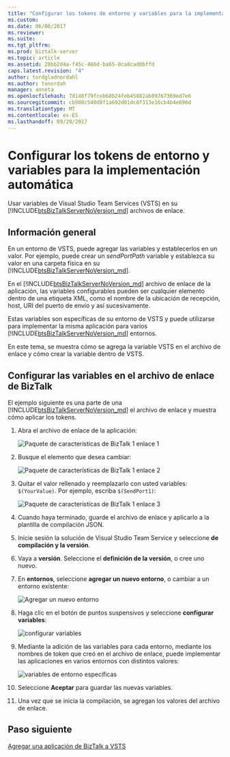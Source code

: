 ```yaml
---
title: "Configurar los tokens de entorno y variables para la implementación automática | Documentos de Microsoft"
ms.custom: 
ms.date: 06/08/2017
ms.reviewer: 
ms.suite: 
ms.tgt_pltfrm: 
ms.prod: biztalk-server
ms.topic: article
ms.assetid: 28bb2d4a-f45c-466d-ba65-0ca8cad0bffd
caps.latest.revision: "4"
author: tordgladnordahl
ms.author: tonordah
manager: anneta
ms.openlocfilehash: 7d148f79fceb68b24feb45882ab89767369ed7e6
ms.sourcegitcommit: cb908c540d8f1a692d01dc8f313e16cb4b4e696d
ms.translationtype: MT
ms.contentlocale: es-ES
ms.lasthandoff: 09/20/2017
---
```

# <a name="configure-environmental-tokens-and-variables-for-automatic-deployment"></a>Configurar los tokens de entorno y variables para la implementación automática
Usar variables de Visual Studio Team Services (VSTS) en su [!INCLUDE[btsBizTalkServerNoVersion_md](../includes/btsbiztalkservernoversion-md.md)] archivos de enlace.

## <a name="overview"></a>Información general
En un entorno de VSTS, puede agregar las variables y establecerlos en un valor. Por ejemplo, puede crear un *sendPortPath* variable y establezca su valor en una carpeta física en su [!INCLUDE[btsBizTalkServerNoVersion_md](../includes/btsbiztalkservernoversion-md.md)]. 

En el [!INCLUDE[btsBizTalkServerNoVersion_md](../includes/btsbiztalkservernoversion-md.md)] archivo de enlace de la aplicación, las variables configurables pueden ser cualquier elemento dentro de una etiqueta XML, como el nombre de la ubicación de recepción, host, URI del puerto de envío y así sucesivamente. 

Estas variables son específicas de su entorno de VSTS y puede utilizarse para implementar la misma aplicación para varios [!INCLUDE[btsBizTalkServerNoVersion_md](../includes/btsbiztalkservernoversion-md.md)] entornos. 

En este tema, se muestra cómo se agrega la variable VSTS en el archivo de enlace y cómo crear la variable dentro de VSTS. 

## <a name="configure-the-variables-in-your-biztalk-binding-file"></a>Configurar las variables en el archivo de enlace de BizTalk

El ejemplo siguiente es una parte de una [!INCLUDE[btsBizTalkServerNoVersion_md](../includes/btsbiztalkservernoversion-md.md)] el archivo de enlace y muestra cómo aplicar los tokens.

1. Abra el archivo de enlace de la aplicación:

    ![Paquete de características de BizTalk 1 enlace 1](../core/media/biztalk-feature-pack-1-binding-1.png)

2. Busque el elemento que desea cambiar:

    ![Paquete de características de BizTalk 1 enlace 2](../core/media/biztalk-feature-pack-1-binding-2.png)
    
3. Quitar el valor rellenado y reemplazarlo con usted variables: `$(YourValue)`. Por ejemplo, escriba `$(SendPort1)`: 

    ![Paquete de características de BizTalk 1 enlace 3](../core/media/biztalk-feature-pack-1-binding-3.png)


4. Cuando haya terminado, guarde el archivo de enlace y aplicarlo a la plantilla de compilación JSON.
5. Inicie sesión la solución de Visual Studio Team Service y seleccione **de compilación y la versión**.
6. Vaya a **versión**. Seleccione el **definición de la versión**, o cree uno nuevo.
7. En **entornos**, seleccione **agregar un nuevo entorno**, o cambiar a un entorno existente: 

    ![Agregar un nuevo entorno](../core/media/add-a-new-environment.png)

8. Haga clic en el botón de puntos suspensivos y seleccione **configurar variables**:

    ![configurar variables](../core/media/configure-variables.png)

9. Mediante la adición de las variables para cada entorno, mediante los nombres de token que creó en el archivo de enlace, puede implementar las aplicaciones en varios entornos con distintos valores:

    ![variables de entorno específicas](../core/media/environment-specific-variables.png)
    
10. Seleccione **Aceptar** para guardar las nuevas variables.
11. Una vez que se inicia la compilación, se agregan los valores del archivo de enlace.

## <a name="next-step"></a>Paso siguiente
[Agregar una aplicación de BizTalk a VSTS](../core/add-a-biztalk-server-application-to-visual-studio-team-services.md)